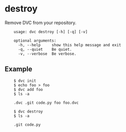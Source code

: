 # destroy

Remove DVC from your repository.

```usage
    usage: dvc destroy [-h] [-q] [-v]

    optional arguments:
      -h, --help     show this help message and exit
      -q, --quiet    Be quiet.
      -v, --verbose  Be verbose.
```

## Example

```dvc
    $ dvc init
    $ echo foo > foo
    $ dvc add foo
    $ ls -a

    .dvc .git code.py foo foo.dvc

    $ dvc destroy
    $ ls -a

    .git code.py
```
